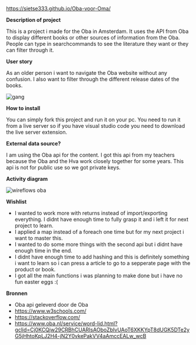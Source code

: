 https://sietse333.github.io/Oba-voor-Oma/

**Description of project**

This is a project i made for the Oba in Amsterdam. It uses the API from Oba to display different books or other sources of information from the Oba. People can type in searchcommands to see the literature they want or they can filter through it.

**User story**

As an older person i want to navigate the Oba website without any confusion. I also want to filter through the different release dates of the books.

![gang](https://user-images.githubusercontent.com/43068118/158881159-ba67a5a8-ce33-433e-b105-61a8146ea813.png)


**How to install**

You can simply fork this project and run it on your pc. You need to run it from a live server so if you have visual studio code you need to download the live server extension. 

**External data source?**

I am using the Oba api for the content. I got this api from my teachers because the Oba and the Hva work closely together for some years. This api is not for public use so we got private keys.

**Activity diagram**

![wireflows oba](https://user-images.githubusercontent.com/43068118/158977258-e2edeb8c-0c46-4e69-aa20-a06fa14c8f4c.jpg)


**Wishlist**

- I wanted to work more with returns instead of import/exporting everything. I didnt have enough time to fully grasp it and i left it for next project to learn. 
- I applied a map instead of a foreach one time but for my next project i want to master this. 
- I wanted to do some more things with the second api but i didnt have enough time in the end. 
- I didnt have enough time to add hashing and this is definitely something i want to learn so i can press a article to go to a sepperate page with the product or book.
- I got all the main functions i was planning to make done but i have no fun easter eggs :(

**Bronnen**

- Oba api geleverd door de Oba
- https://www.w3schools.com/
- https://stackoverflow.com/
- https://www.oba.nl/service/word-lid.html?gclid=Cj0KCQjw29CRBhCUARIsAOboZbIvUAoT6XKKYpT8dUGK5DTe2yG5jHhtoKpLJ2H4-jN2Y0vkePakVV4aAmccEALw_wcB


